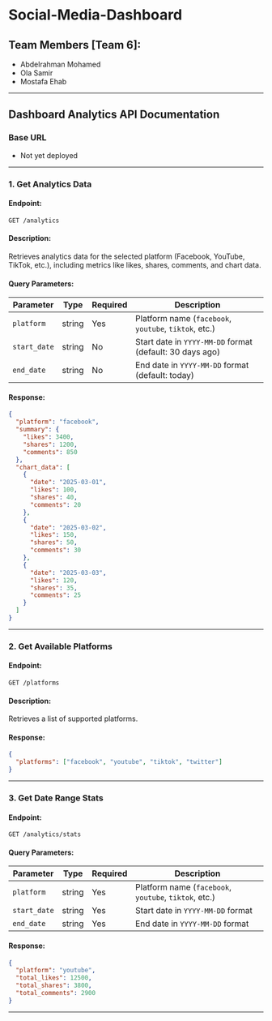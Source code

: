 # Social-Media-Dashboard

## Team Members [Team 6]:
- Abdelrahman Mohamed
- Ola Samir
- Mostafa Ehab

---

## Dashboard Analytics API Documentation

### Base URL  
- Not yet deployed

---

### **1. Get Analytics Data**
#### **Endpoint:**  
`GET /analytics`

#### **Description:**  
Retrieves analytics data for the selected platform (Facebook, YouTube, TikTok, etc.), including metrics like likes, shares, comments, and chart data.

#### **Query Parameters:**  
| Parameter  | Type   | Required | Description |
|------------|--------|----------|-------------|
| `platform` | string | Yes | Platform name (`facebook`, `youtube`, `tiktok`, etc.) |
| `start_date` | string | No | Start date in `YYYY-MM-DD` format (default: 30 days ago) |
| `end_date` | string | No | End date in `YYYY-MM-DD` format (default: today) |

#### **Response:**
```json
{
  "platform": "facebook",
  "summary": {
    "likes": 3400,
    "shares": 1200,
    "comments": 850
  },
  "chart_data": [
    {
      "date": "2025-03-01",
      "likes": 100,
      "shares": 40,
      "comments": 20
    },
    {
      "date": "2025-03-02",
      "likes": 150,
      "shares": 50,
      "comments": 30
    },
    {
      "date": "2025-03-03",
      "likes": 120,
      "shares": 35,
      "comments": 25
    }
  ]
}
```

---

### **2. Get Available Platforms**
#### **Endpoint:**  
`GET /platforms`

#### **Description:**  
Retrieves a list of supported platforms.

#### **Response:**
```json
{
  "platforms": ["facebook", "youtube", "tiktok", "twitter"]
}
```

---

### **3. Get Date Range Stats**
#### **Endpoint:**  
`GET /analytics/stats`

#### **Query Parameters:**  
| Parameter  | Type   | Required | Description |
|------------|--------|----------|-------------|
| `platform` | string | Yes | Platform name (`facebook`, `youtube`, `tiktok`, etc.) |
| `start_date` | string | Yes | Start date in `YYYY-MM-DD` format |
| `end_date` | string | Yes | End date in `YYYY-MM-DD` format |

#### **Response:**
```json
{
  "platform": "youtube",
  "total_likes": 12500,
  "total_shares": 3800,
  "total_comments": 2900
}
```

---
